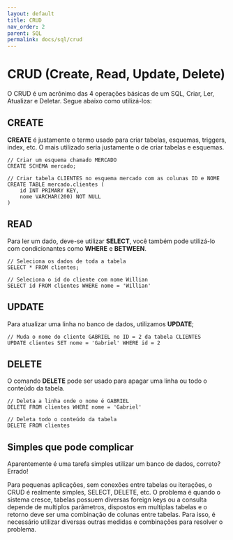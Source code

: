 ```yaml
---
layout: default
title: CRUD
nav_order: 2
parent: SQL
permalink: docs/sql/crud
---
```


# CRUD (Create, Read, Update, Delete) 

O CRUD é um acrônimo das 4 operações básicas de um SQL, Criar, Ler, Atualizar e Deletar.
Segue abaixo como utilizá-los:

## CREATE

**CREATE** é justamente o termo usado para criar tabelas, esquemas, triggers, index, etc.
O mais utilizado seria justamente o de criar tabelas e esquemas.

```
// Criar um esquema chamado MERCADO
CREATE SCHEMA mercado;

// Criar tabela CLIENTES no esquema mercado com as colunas ID e NOME
CREATE TABLE mercado.clientes (
    id INT PRIMARY KEY,
    nome VARCHAR(200) NOT NULL
)
```

## READ

Para ler um dado, deve-se utilizar **SELECT**, você também pode utilizá-lo com condicionantes como **WHERE** e **BETWEEN**.

```
// Seleciona os dados de toda a tabela
SELECT * FROM clientes;

// Seleciona o id do cliente com nome Willian
SELECT id FROM clientes WHERE nome = 'Willian'
```

## UPDATE

Para atualizar uma linha no banco de dados, utilizamos **UPDATE**;

```
// Muda o nome do cliente GABRIEL no ID = 2 da tabela CLIENTES
UPDATE clientes SET nome = 'Gabriel' WHERE id = 2
```

## DELETE

O comando **DELETE** pode ser usado para apagar uma linha ou todo o conteúdo da tabela.

```
// Deleta a linha onde o nome é GABRIEL
DELETE FROM clientes WHERE nome = 'Gabriel'

// Deleta todo o conteúdo da tabela
DELETE FROM clientes
```

## Simples que pode complicar

Aparentemente é uma tarefa simples utilizar um banco de dados, correto? Errado!

Para pequenas aplicações, sem conexões entre tabelas ou iterações, o CRUD é realmente simples, SELECT, DELETE, etc. O problema é quando o sistema cresce, tabelas possuem diversas foreign keys ou a consulta depende de multiplos parâmetros, dispostos em multiplas tabelas e o retorno deve ser uma combinação de colunas entre tabelas. Para isso, é necessário utilizar diversas outras medidas e combinações para resolver o problema.